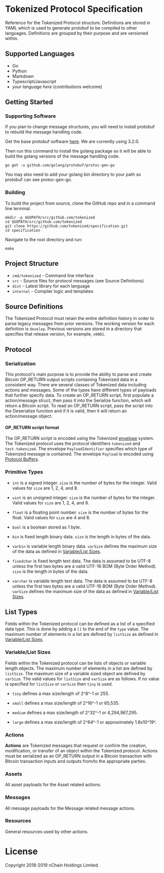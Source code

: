 # Tokenized Protocol Specification

Reference for the Tokenized Protocol structure. Definitions are stored in YAML which is used to generate protobuf to be compiled to other languages. Definitions are grouped by their purpose and are versioned within.

## Supported Languages

- Go
- Python
- Markdown
- Typescript/Javascript
- _your language here_ (contributions welcome)

## Getting Started

### Supporting Software

If you plan to change message structures, you will need to install protobuf to rebuild the message handling code.

Get the base protobuf software [here](https://github.com/protocolbuffers/protobuf/releases/tag/v3.2.0). We are currently using 3.2.0.

Then run this command to install the golang package so it will be able to build the golang versions of the message handling code.

`go get -u github.com/golang/protobuf/protoc-gen-go`

You may also need to add your golang bin directory to your path so protobuf can see protoc-gen-go.

### Building

To build the project from source, clone the GitHub repo and in a command line terminal.

    mkdir -p $GOPATH/src/github.com/tokenized
    cd $GOPATH/src/github.com/tokenized
    git clone https://github.com/tokenized/specification.git
    cd specification

Navigate to the root directory and run:

    make

## Project Structure

- `cmd/tokenized` - Command line interface
- `src` - Source files for protocol messages (see Source Definitions)
- `dist` - Latest library for each language
- `internal` - Compiler logic and templates

## Source Definitions

The Tokenized Protocol must retain the entire definition history in order to parse legacy messages from prior versions. The working version for each definition is `develop`. Previous versions are stored in a directory that specifies that release version, for example, `v0001`.

## Protocol

### Serialization

This protocol's main purpose is to provide the ability to parse and create Bitcoin OP_RETURN output scripts containing Tokenized data in a consistent way.
There are several classes of Tokenized data including actions and messages. Some of the types have different types of payloads that further specify data.
To create an OP_RETURN script, first populate a action/message struct, then pass it into the Serialize function, which will return a Bitcoin script.
To read an OP_RETURN script, pass the script into the Deserialize function and if it is valid, then it will return an action/message object.

#### OP_RETURN script format

The OP_RETURN script is encoded using the Tokenized [envelope](https://github.com/tokenized/envelope) system. The Tokenized protocol uses the protocol identifiers `tokenized` and `test.tokenized`. The envelope `PayloadIdentifier` specifies which type of Tokenized message is contained. The envelope `Payload` is encoded using [Protocol Buffers](https://developers.google.com/protocol-buffers/).

### Primitive Types

* `int` is a signed integer. `size` is the number of bytes for the integer. Valid values for `size` are 1, 2, 4, and 8.

* `uint` is an unsigned integer. `size` is the number of bytes for the integer. Valid values for `size` are 1, 2, 4, and 8.

* `float` is a floating point number. `size` is the number of bytes for the float. Valid values for `size` are 4 and 8.

* `bool` is a boolean stored as 1 byte.

* `bin` is fixed length binary data. `size` is the length in bytes of the data.

* `varbin` is variable length binary data.
`varSize` defines the maximum size of the data as defined in [Variable/List Sizes](#variable-list-sizes).

* `fixedchar` is fixed length text data.
The data is assumed to be UTF-8 unless the first two bytes are a valid UTF-16 BOM (Byte Order Method).
`size` is the length in bytes of the data.

* `varchar` is variable length text data.
The data is assumed to be UTF-8 unless the first two bytes are a valid UTF-16 BOM (Byte Order Method).
`varSize` defines the maximum size of the data as defined in [Variable/List Sizes](#variable-list-sizes).

## List Types

Fields within the Tokenized protocol can be defined as a list of a specified data type.
This is done by adding a `[]` to the end of the `type` value.
The maximum number of elements in a list are defined by `listSize` as defined in [Variable/List Sizes](#variable-list-sizes).

<a name="variable-list-sizes"></a>
### Variable/List Sizes

Fields within the Tokenized protocol can be lists of objects or variable length objects.
The maximum number of elements in a list are defined by `listSize`.
The maximum size of a variable sized object are defined by `varSize`.
The valid values for `listSize` and `varSize` are as follows.
If no value is specified for `listSize` or `varSize` then `tiny` is used.

* `tiny` defines a max size/length of 2^8^-1 or 255.

* `small` defines a max size/length of 2^16^-1 or 65,535.

* `medium` defines a max size/length of 2^32^-1 or 4,294,967,295.

* `large` defines a max size/length of 2^64^-1 or approximately 1.8x10^19^.

### Actions

**Actions** are Tokenized messages that request or confirm the creation, modification, or transfer of an object within the Tokenized protocol.
Actions must be serialized as an OP_RETURN output in a Bitcoin transaction with Bitcoin transaction inputs and outputs from/to the appropriate parties.

### Assets

All asset payloads for the Asset related actions.

### Messages

All message payloads for the Message related message actions.

### Resources

General resources used by other actions.

# License

Copyright 2018-2019 nChain Holdings Limited.
